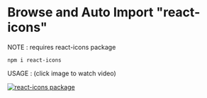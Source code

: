 # Browse and Auto Import "react-icons"

NOTE : requires react-icons package

```
npm i react-icons
```

USAGE : (click image to watch video)

[![react-icons package](https://img.youtube.com/vi/KoglRKxnxoc/0.jpg)](https://youtu.be/KoglRKxnxoc)
